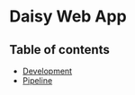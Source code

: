# Daisy Web App

## Table of contents

- [Development](./docs/development.md)
- [Pipeline](./docs/pipeline.md)

